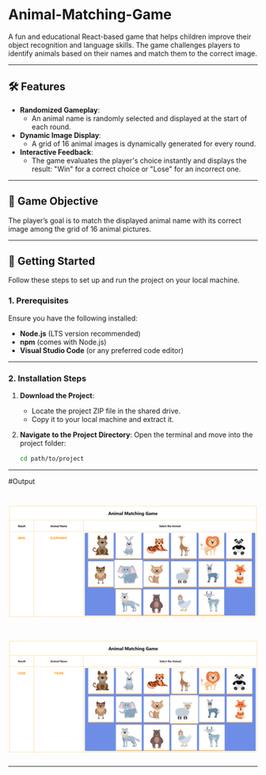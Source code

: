 # Animal-Matching-Game

A fun and educational React-based game that helps children improve their object recognition and language skills. The game challenges players to identify animals based on their names and match them to the correct image.

---

## 🛠 Features

- **Randomized Gameplay**:
  - An animal name is randomly selected and displayed at the start of each round.
- **Dynamic Image Display**:
  - A grid of 16 animal images is dynamically generated for every round.
- **Interactive Feedback**:
  - The game evaluates the player's choice instantly and displays the result: "Win" for a correct choice or "Lose" for an incorrect one.

---

## 🎯 Game Objective

The player’s goal is to match the displayed animal name with its correct image among the grid of 16 animal pictures.

---

## 🚀 Getting Started

Follow these steps to set up and run the project on your local machine.

### 1. Prerequisites

Ensure you have the following installed:

- **Node.js** (LTS version recommended)
- **npm** (comes with Node.js)
- **Visual Studio Code** (or any preferred code editor)

---

### 2. Installation Steps

1. **Download the Project**:

   - Locate the project ZIP file in the shared drive.
   - Copy it to your local machine and extract it.

2. **Navigate to the Project Directory**:
   Open the terminal and move into the project folder:
   ```bash
   cd path/to/project
   ```

---

#Output

# ![alt text](outputWin.png)

# ![alt text](outputLose.png)

---
